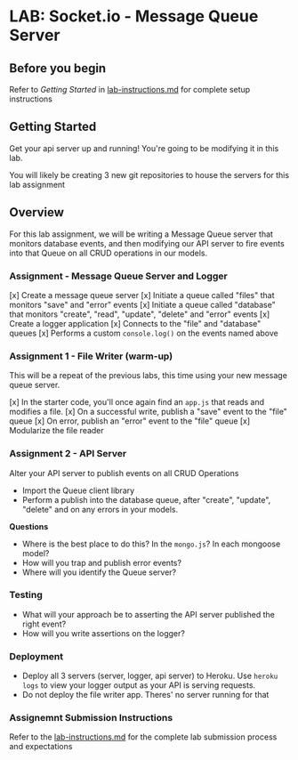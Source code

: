 # LAB: Socket.io - Message Queue Server

## Before you begin
Refer to *Getting Started* in [lab-instructions.md](../../../reference/submission-instructions/labs.md) for complete setup instructions

## Getting Started

Get your api server up and running!  You're going to be modifying it in this lab.

You will likely be creating 3 new git repositories to house the servers for this lab assignment

## Overview

For this lab assignment, we will be writing a Message Queue server that monitors database events, and then modifying our API server to fire events into that Queue on all CRUD operations in our models.

### Assignment - Message Queue Server and Logger

[x] Create a message queue server
[x] Initiate a queue called "files" that monitors "save" and "error" events
[x] Initiate a queue called "database" that monitors "create", "read", "update", "delete" and "error" events
[x] Create a logger application 
[x] Connects to the "file" and "database" queues
[x] Performs a custom `console.log()` on the events named above

### Assignment 1 - File Writer (warm-up)
This will be a repeat of the previous labs, this time using your new message queue server.

[x] In the starter code, you'll once again find an `app.js` that reads and modifies a file.
[x] On a successful write, publish a "save" event to the "file" queue
[x] On error, publish an "error" event to the "file" queue
[x] Modularize the file reader

### Assignment 2 - API Server
Alter your API server to publish events on all CRUD Operations

* Import the Queue client library
* Perform a publish into the database queue, after "create", "update", "delete" and on any errors in your models.

**Questions**

* Where is the best place to do this? In the `mongo.js`? In each mongoose model?
* How will you trap and publish error events?
* Where will you identify the Queue server?

### Testing
* What will your approach be to asserting the API server published the right event?
* How will you write assertions on the logger?

### Deployment
* Deploy all 3 servers (server, logger, api server) to Heroku.  Use `heroku logs` to view your logger output as your API is serving requests.
* Do not deploy the file writer app. Theres' no server running for that


### Assignemnt Submission Instructions
Refer to the [lab-instructions.md](../../../reference/submission-instructions/labs.md) for the complete lab submission process and expectations
